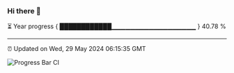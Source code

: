 ### Hi there 👋

⏳ Year progress { ████████████▁▁▁▁▁▁▁▁▁▁▁▁▁▁▁▁▁▁ } 40.78 %

---

⏰ Updated on Wed, 29 May 2024 06:15:35 GMT

![Progress Bar CI](https://github.com/liununu/liununu/workflows/Progress%20Bar%20CI/badge.svg)
